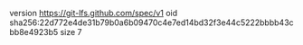 version https://git-lfs.github.com/spec/v1
oid sha256:22d772e4de31b79b0a6b09470c4e7ed14bd32f3e44c5222bbbb43cbb8e4923b5
size 7
